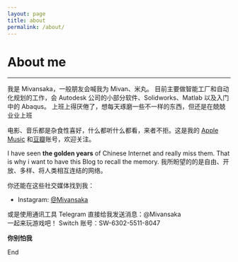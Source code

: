```yaml
---
layout: page
title: about
permalink: /about/
---
```

# About me  
***
我是 Mivansaka，一般朋友会喊我为 Mivan、米丸。 目前主要做智能工厂和自动化规划的工作，会 Autodesk 公司的小部分软件、Solidworks、Matlab 以及入门中的 Abaqus。
上班上得厌倦了，想每天琢磨一些不一样的东西，但还是在兢兢业业上班  

电影、音乐都是杂食性喜好，什么都听什么都看，来者不拒。这是我的 [Apple Music](https://music.apple.com/profile/mmivan "Apple Music") 和[豆瓣](https://www.douban.com/people/88970669/ "豆瓣")账号，欢迎关注。


I have seen **the golden years** of Chinese Internet and really miss them. That is why i want to have this Blog to recall the memory.
我所盼望的的是自由、开放、多样、将人类相互连结的网络。  

你还能在这些社交媒体找到我：
- Instagram: [@Mivansaka](https://www.instagram.com/mivansaka/ "@Mivansaka")   

或是使用通讯工具 Telegram 直接给我发送消息：@Mivansaka  
一起来玩游戏吧！ Switch 账号：SW-6302-5511-8047

**你别怕我**  

End
